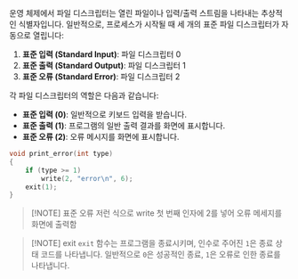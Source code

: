 
운영 체제에서 파일 디스크립터는 열린 파일이나 입력/출력 스트림을 나타내는 추상적인 식별자입니다. 일반적으로, 프로세스가 시작될 때 세 개의 표준 파일 디스크립터가 자동으로 열립니다:

1. **표준 입력 (Standard Input)**: 파일 디스크립터 0
2. **표준 출력 (Standard Output)**: 파일 디스크립터 1
3. **표준 오류 (Standard Error)**: 파일 디스크립터 2

각 파일 디스크립터의 역할은 다음과 같습니다:

- **표준 입력 (0)**: 일반적으로 키보드 입력을 받습니다.
- **표준 출력 (1)**: 프로그램의 일반 출력 결과를 화면에 표시합니다.
- **표준 오류 (2)**: 오류 메시지를 화면에 표시합니다.

```c
void print_error(int type)
{
	if (type >= 1)
		write(2, "error\n", 6);
	exit(1);
}
```


> [!NOTE] 표준 오류
> 저런 식으로 write 첫 번째 인자에 2를 넣어 오류 메세지를 화면에 출력함
> 


> [!NOTE] exit 
> `exit` 함수는 프로그램을 종료시키며, 인수로 주어진 `1`은 종료 상태 코드를 나타냅니다. 일반적으로 `0`은 성공적인 종료, `1`은 오류로 인한 종료를 나타냅니다.

